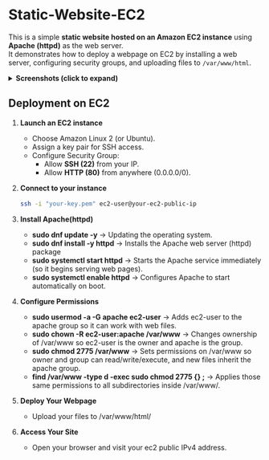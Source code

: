 # Static-Website-EC2

This is a simple **static website hosted on an Amazon EC2 instance** using **Apache (httpd)** as the web server.  
It demonstrates how to deploy a webpage on EC2 by installing a web server, configuring security groups, and uploading files to `/var/www/html`.

<details>
  <summary><b>Screenshots (click to expand)</b></summary>

### Homepage

  <img src="Screenshots/webPage.png" width="600">

</details>

## Deployment on EC2

1. **Launch an EC2 instance**

   - Choose Amazon Linux 2 (or Ubuntu).
   - Assign a key pair for SSH access.
   - Configure Security Group:
     - Allow **SSH (22)** from your IP.
     - Allow **HTTP (80)** from anywhere (0.0.0.0/0).

2. **Connect to your instance**

   ```bash
   ssh -i "your-key.pem" ec2-user@your-ec2-public-ip
   ```

3. **Install Apache(httpd)**

   - **sudo dnf update -y** → Updating the operating system.
   - **sudo dnf install -y httpd** → Installs the Apache web server (httpd) package
   - **sudo systemctl start httpd** → Starts the Apache service immediately (so it begins serving web pages).
   - **sudo systemctl enable httpd** → Configures Apache to start automatically on boot.

4. **Configure Permissions**

   - **sudo usermod -a -G apache ec2-user** → Adds ec2-user to the apache group so it can work with web files.
   - **sudo chown -R ec2-user:apache /var/www** → Changes ownership of /var/www so ec2-user is the owner and apache is the group.
   - **sudo chmod 2775 /var/www** → Sets permissions on /var/www so owner and group can read/write/execute, and new files inherit the apache group.
   - **find /var/www -type d -exec sudo chmod 2775 {} \;** → Applies those same permissions to all subdirectories inside /var/www/.

5. **Deploy Your Webpage**

   - Upload your files to /var/www/html/

6. **Access Your Site**

   - Open your browser and visit your ec2 public IPv4 address.
